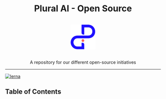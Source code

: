 <div align="center">
  <h1>Plural AI - Open Source</h1>
  <br />
  <a href="https://www.plural.ai">
    <img
      height="80"
      width="80"
      alt="Plural AI"
      src="https://raw.githubusercontent.com/pluralai/open-plural/master/assets/pluralai-logo.png"
    />
  </a>
  <br />
  <br />
  <p>A repository for our different open-source initiatives</p>
</div>

<hr />

[![lerna](https://img.shields.io/badge/maintained%20with-lerna-cc00ff.svg)](https://lerna.js.org/)

## Table of Contents

